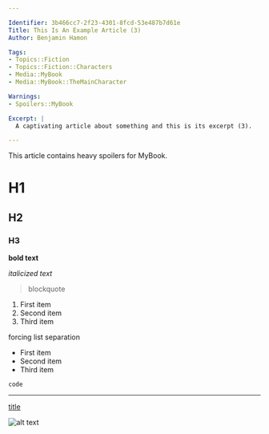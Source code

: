 ```yaml
---

Identifier: 3b466cc7-2f23-4301-8fcd-53e487b7d61e
Title: This Is An Example Article (3)
Author: Benjamin Hamon

Tags:
- Topics::Fiction
- Topics::Fiction::Characters
- Media::MyBook
- Media::MyBook::TheMainCharacter

Warnings:
- Spoilers::MyBook

Excerpt: |
  A captivating article about something and this is its excerpt (3).

---
```



<p class="warning">This article contains heavy spoilers for MyBook.</p>

# H1
## H2
### H3

**bold text**

*italicized text*

> blockquote

1. First item
2. Second item
3. Third item

forcing list separation

- First item
- Second item
- Third item

`code`

---

[title](https://www.example.com)

![alt text](image.jpg)
